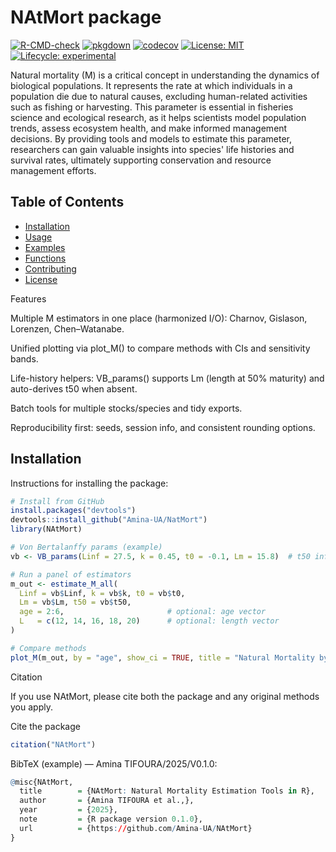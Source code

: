 # NAtMort package
<!-- Badges -->
[![R-CMD-check](https://github.com/Amina-UA/NAtMort/actions/workflows/R-CMD-check.yml/badge.svg)](https://github.com/Amina-UA/NAtMort/actions/workflows/R-CMD-check.yml)
[![pkgdown](https://github.com/Amina-UA/NAtMort/actions/workflows/pkgdown.yml/badge.svg)](https://Amina-UA.github.io/NAtMort/)
[![codecov](https://codecov.io/gh/Amina-UA/NAtMort/branch/main/graph/badge.svg)](https://app.codecov.io/gh/Amina-UA/NAtMort)
[![License: MIT](https://img.shields.io/badge/License-MIT-yellow.svg)](LICENSE)
[![Lifecycle: experimental](https://img.shields.io/badge/lifecycle-experimental-orange.svg)](https://lifecycle.r-lib.org/articles/stages.html)
<!-- Uncomment if/when on CRAN
[![CRAN status](https://www.r-pkg.org/badges/version/NAtMort)](https://cran.r-project.org/package=NAtMort)
[![CRAN downloads](https://cranlogs.r-pkg.org/badges/grand-total/NAtMort)](https://cran.r-project.org/package=NAtMort)
-->
<!-- Optional: archive DOI (replace with your real Zenodo DOI)
[![DOI](https://zenodo.org/badge/DOI/10.5281/zenodo.0000000.svg)](https://doi.org/10.5281/zenodo.0000000)
-->

Natural mortality (M) is a critical concept in understanding the dynamics of biological populations. It represents the rate at which individuals in a population die due to natural causes, excluding human-related activities such as fishing or harvesting. This parameter is essential in fisheries science and ecological research, as it helps scientists model population trends, assess ecosystem health, and make informed management decisions. By providing tools and models to estimate this parameter, researchers can gain valuable insights into species' life histories and survival rates, ultimately supporting conservation and resource management efforts.

## Table of Contents

- [Installation](#installation)
- [Usage](#usage)
- [Examples](#examples)
- [Functions](#functions)
- [Contributing](#contributing)
- [License](#license)


Features

Multiple M estimators in one place (harmonized I/O): Charnov, Gislason, Lorenzen, Chen–Watanabe.

Unified plotting via plot_M() to compare methods with CIs and sensitivity bands.

Life-history helpers: VB_params() supports Lm (length at 50% maturity) and auto-derives t50 when absent.

Batch tools for multiple stocks/species and tidy exports.

Reproducibility first: seeds, session info, and consistent rounding options.

## Installation

Instructions for installing the package:

```r
# Install from GitHub
install.packages("devtools")
devtools::install_github("Amina-UA/NatMort")
library(NAtMort)

# Von Bertalanffy params (example)
vb <- VB_params(Linf = 27.5, k = 0.45, t0 = -0.1, Lm = 15.8)  # t50 inferred from Lm

# Run a panel of estimators
m_out <- estimate_M_all(
  Linf = vb$Linf, k = vb$k, t0 = vb$t0,
  Lm = vb$Lm, t50 = vb$t50,
  age = 2:6,                       # optional: age vector
  L   = c(12, 14, 16, 18, 20)      # optional: length vector
)

# Compare methods
plot_M(m_out, by = "age", show_ci = TRUE, title = "Natural Mortality by Age")
```

Citation

If you use NAtMort, please cite both the package and any original methods you apply.

Cite the package
```r
citation("NAtMort")
```
BibTeX (example) — Amina TIFOURA/2025/V0.1.0:

```r
@misc{NAtMort,
  title        = {NAtMort: Natural Mortality Estimation Tools in R},
  author       = {Amina TIFOURA et al.,},
  year         = {2025},
  note         = {R package version 0.1.0},
  url          = {https://github.com/Amina-UA/NAtMort}
}
```
